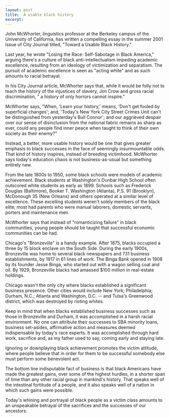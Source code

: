 ```yaml
---
layout: post
title:  A usable black history
excerpt:
---
```












John McWhorter, linguistics professor at the Berkeley campus of the University of California, has written a compelling essay in the summer 2001 issue of City Journal titled, "Toward a Usable Black History."

Last year, he wrote "Losing the Race: Self-Sabotage in Black America," arguing there's a culture of black anti-intellectualism impeding academic excellence, resulting from an ideology of victimization and separatism. The pursuit of academic excellence is seen as "acting white" and as such amounts to racial betrayal.

In his City Journal article, McWhorter says that, while it would be folly not to teach the history of the injustices of slavery, Jim Crow and gross racial discrimination, " a history of only horrors cannot inspire."

McWhorter says, "When, 'Learn your history,' means, 'Don't get fooled by superficial changes'; and, 'Today's New York City Street Crimes Unit can't be distinguished from yesterday's Bull Connor'; and our aggrieved despair over our sense of disinclusion from the national fabric remains as sharp as ever, could any people find inner peace when taught to think of their own society as their enemy?"

Instead, a better, more usable history would be one that gives greater emphasis to black successes in the face of seemingly insurmountable odds. That kind of history inspires, instead of breeding victimhood. McWhorter says today's education chaos is not business-as-usual but something entirely new.

From the late 1800s to 1950, some black schools were models of academic achievement. Black students at Washington's Dunbar High School often outscored white students as early as 1899. Schools such as Frederick Douglas (Baltimore), Booker T. Washington (Atlanta), P.S. 91 (Brooklyn), McDonough 35 (New Orleans) and others operated at a similar level of excellence. These excelling students weren't solely members of the black elite; most had parents who were manual laborers, domestic servants, porters and maintenance men.

McWhorter says that instead of "romanticizing failure" in black communities, young people should be taught that successful economic communities can be had.

Chicago's "Bronzeville" is a handy example.
After 1875, blacks occupied a three by 15 block enclave on the South Side. During the early 1900s, Bronzeville was home to several black newspapers and 731 business establishments, by 1917 in 61 lines of work. The Binga Bank opened in 1908 by its founder Jesse Binga, who started out with a wagon selling coal and oil. By 1929, Bronzeville blacks had amassed $100 million in real-estate holdings.

Chicago wasn't the only city where blacks established a significant business presence. Other cities would include New York; Philadelphia; Durham, N.C.; Atlanta and Washington, D.C. -- and Tulsa's Greenwood district, which was destroyed by rioting whites.

Keep in mind that when blacks established business successes such as those in Bronzeville and Durham, it was accomplished in a harsh racial environment. No one can attribute their successes to SBA minority loans, business set-asides, affirmative action and measures deemed indispensable by today's race experts. It was accomplished through hard work, sacrifice and, as my father used to say, coming early and staying late.

Ignoring or downplaying black achievement promotes the victim attitude, where people believe that in order for them to be successful somebody else must perform some benevolent act.

The bottom line indisputable fact of business is that black Americans have made the greatest gains, over some of the highest hurdles, in a shorter span of time than any other racial group in mankind's history. That speaks well of the intestinal fortitude of a people, and it also speaks well of a nation in which such gains were possible.

Today's whining and portrayal of black people as a victim class amounts to an unspeakable betrayal of the sacrifices and the successes of our ancestors.


